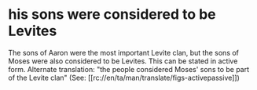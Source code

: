 # his sons were considered to be Levites

The sons of Aaron were the most important Levite clan, but the sons of Moses were also considered to be Levites. This can be stated in active form. Alternate translation: "the people considered Moses' sons to be part of the Levite clan" (See: [[rc://en/ta/man/translate/figs-activepassive]])

